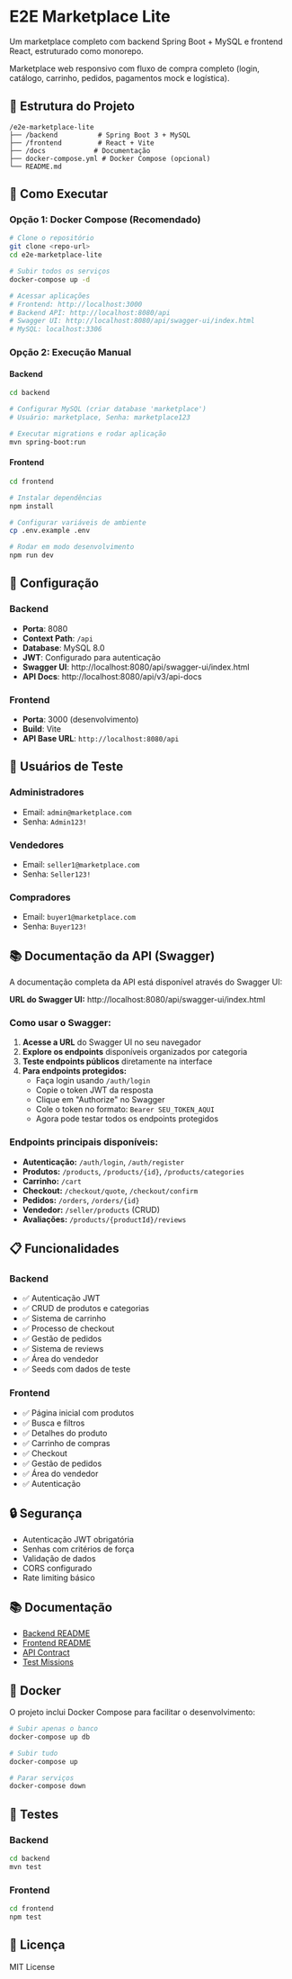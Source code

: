 # E2E Marketplace Lite

Um marketplace completo com backend Spring Boot + MySQL e frontend React, estruturado como monorepo.

Marketplace web responsivo com fluxo de compra completo (login, catálogo, carrinho, pedidos, pagamentos mock e logística).

## 📁 Estrutura do Projeto

```
/e2e-marketplace-lite
├── /backend          # Spring Boot 3 + MySQL
├── /frontend         # React + Vite
├── /docs            # Documentação
├── docker-compose.yml # Docker Compose (opcional)
└── README.md
```

## 🚀 Como Executar

### Opção 1: Docker Compose (Recomendado)

```bash
# Clone o repositório
git clone <repo-url>
cd e2e-marketplace-lite

# Subir todos os serviços  
docker-compose up -d

# Acessar aplicações
# Frontend: http://localhost:3000
# Backend API: http://localhost:8080/api
# Swagger UI: http://localhost:8080/api/swagger-ui/index.html
# MySQL: localhost:3306
```

### Opção 2: Execução Manual

#### Backend
```bash
cd backend

# Configurar MySQL (criar database 'marketplace')
# Usuário: marketplace, Senha: marketplace123

# Executar migrations e rodar aplicação
mvn spring-boot:run
```

#### Frontend
```bash
cd frontend

# Instalar dependências
npm install

# Configurar variáveis de ambiente
cp .env.example .env

# Rodar em modo desenvolvimento
npm run dev
```

## 🔧 Configuração

### Backend
- **Porta**: 8080
- **Context Path**: `/api`
- **Database**: MySQL 8.0
- **JWT**: Configurado para autenticação
- **Swagger UI**: http://localhost:8080/api/swagger-ui/index.html
- **API Docs**: http://localhost:8080/api/v3/api-docs

### Frontend
- **Porta**: 3000 (desenvolvimento)
- **Build**: Vite
- **API Base URL**: `http://localhost:8080/api`

## 👥 Usuários de Teste

### Administradores
- Email: `admin@marketplace.com`
- Senha: `Admin123!`

### Vendedores
- Email: `seller1@marketplace.com`
- Senha: `Seller123!`

### Compradores
- Email: `buyer1@marketplace.com`
- Senha: `Buyer123!`

## 📚 Documentação da API (Swagger)

A documentação completa da API está disponível através do Swagger UI:

**URL do Swagger UI:** http://localhost:8080/api/swagger-ui/index.html

### Como usar o Swagger:

1. **Acesse a URL** do Swagger UI no seu navegador
2. **Explore os endpoints** disponíveis organizados por categoria
3. **Teste endpoints públicos** diretamente na interface
4. **Para endpoints protegidos:**
   - Faça login usando `/auth/login`
   - Copie o token JWT da resposta
   - Clique em "Authorize" no Swagger
   - Cole o token no formato: `Bearer SEU_TOKEN_AQUI`
   - Agora pode testar todos os endpoints protegidos

### Endpoints principais disponíveis:
- **Autenticação:** `/auth/login`, `/auth/register`
- **Produtos:** `/products`, `/products/{id}`, `/products/categories`
- **Carrinho:** `/cart`
- **Checkout:** `/checkout/quote`, `/checkout/confirm`
- **Pedidos:** `/orders`, `/orders/{id}`
- **Vendedor:** `/seller/products` (CRUD)
- **Avaliações:** `/products/{productId}/reviews`

## 📋 Funcionalidades

### Backend
- ✅ Autenticação JWT
- ✅ CRUD de produtos e categorias
- ✅ Sistema de carrinho
- ✅ Processo de checkout
- ✅ Gestão de pedidos
- ✅ Sistema de reviews
- ✅ Área do vendedor
- ✅ Seeds com dados de teste

### Frontend
- ✅ Página inicial com produtos
- ✅ Busca e filtros
- ✅ Detalhes do produto
- ✅ Carrinho de compras
- ✅ Checkout
- ✅ Gestão de pedidos
- ✅ Área do vendedor
- ✅ Autenticação

## 🔒 Segurança

- Autenticação JWT obrigatória
- Senhas com critérios de força
- Validação de dados
- CORS configurado
- Rate limiting básico

## 📚 Documentação

- [Backend README](backend/README.md)
- [Frontend README](frontend/README.md)
- [API Contract](docs/swagger-contract.md)
- [Test Missions](docs/test-missions.md)

## 🐳 Docker

O projeto inclui Docker Compose para facilitar o desenvolvimento:

```bash
# Subir apenas o banco
docker-compose up db

# Subir tudo
docker-compose up

# Parar serviços
docker-compose down
```

## 🧪 Testes

### Backend
```bash
cd backend
mvn test
```

### Frontend
```bash
cd frontend
npm test
```

## 📝 Licença

MIT License
